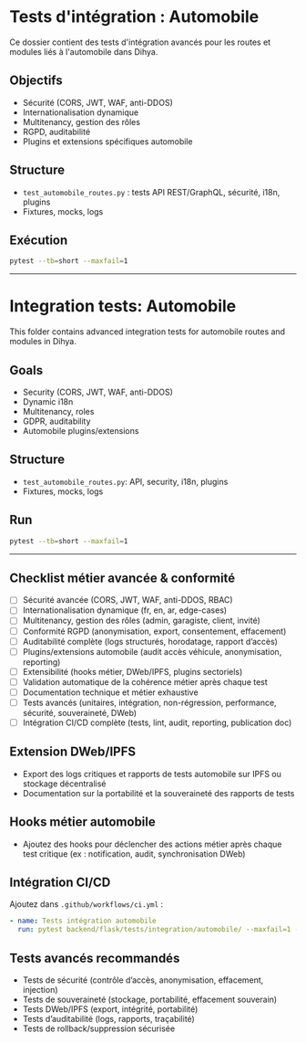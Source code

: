 # Tests d'intégration : Automobile

Ce dossier contient des tests d'intégration avancés pour les routes et modules liés à l'automobile dans Dihya.

## Objectifs
- Sécurité (CORS, JWT, WAF, anti-DDOS)
- Internationalisation dynamique
- Multitenancy, gestion des rôles
- RGPD, auditabilité
- Plugins et extensions spécifiques automobile

## Structure
- `test_automobile_routes.py` : tests API REST/GraphQL, sécurité, i18n, plugins
- Fixtures, mocks, logs

## Exécution
```bash
pytest --tb=short --maxfail=1
```

---

# Integration tests: Automobile

This folder contains advanced integration tests for automobile routes and modules in Dihya.

## Goals
- Security (CORS, JWT, WAF, anti-DDOS)
- Dynamic i18n
- Multitenancy, roles
- GDPR, auditability
- Automobile plugins/extensions

## Structure
- `test_automobile_routes.py`: API, security, i18n, plugins
- Fixtures, mocks, logs

## Run
```bash
pytest --tb=short --maxfail=1
```

---

## Checklist métier avancée & conformité
- [ ] Sécurité avancée (CORS, JWT, WAF, anti-DDOS, RBAC)
- [ ] Internationalisation dynamique (fr, en, ar, edge-cases)
- [ ] Multitenancy, gestion des rôles (admin, garagiste, client, invité)
- [ ] Conformité RGPD (anonymisation, export, consentement, effacement)
- [ ] Auditabilité complète (logs structurés, horodatage, rapport d’accès)
- [ ] Plugins/extensions automobile (audit accès véhicule, anonymisation, reporting)
- [ ] Extensibilité (hooks métier, DWeb/IPFS, plugins sectoriels)
- [ ] Validation automatique de la cohérence métier après chaque test
- [ ] Documentation technique et métier exhaustive
- [ ] Tests avancés (unitaires, intégration, non-régression, performance, sécurité, souveraineté, DWeb)
- [ ] Intégration CI/CD complète (tests, lint, audit, reporting, publication doc)

## Extension DWeb/IPFS
- Export des logs critiques et rapports de tests automobile sur IPFS ou stockage décentralisé
- Documentation sur la portabilité et la souveraineté des rapports de tests

## Hooks métier automobile
- Ajoutez des hooks pour déclencher des actions métier après chaque test critique (ex : notification, audit, synchronisation DWeb)

## Intégration CI/CD
Ajoutez dans `.github/workflows/ci.yml` :
```yaml
- name: Tests intégration automobile
  run: pytest backend/flask/tests/integration/automobile/ --maxfail=1 --disable-warnings --cov=.
```

## Tests avancés recommandés
- Tests de sécurité (contrôle d’accès, anonymisation, effacement, injection)
- Tests de souveraineté (stockage, portabilité, effacement souverain)
- Tests DWeb/IPFS (export, intégrité, portabilité)
- Tests d’auditabilité (logs, rapports, traçabilité)
- Tests de rollback/suppression sécurisée
